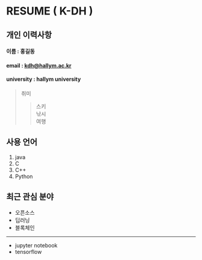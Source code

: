 # RESUME ( K-DH )

## 개인 이력사항  

#### 이름 : 홍길동
#### email : kdh@hallym.ac.kr 
#### university : hallym university 

> 취미  
>> 스키  
>> 낚시  
>> 여행  

## 사용 언어
1. java
2. C
3. C++
4. Python

## 최근 관심 분야
* 오픈소스
* 딥러닝
* 블록체인
----------------
* jupyter notebook
* tensorflow
